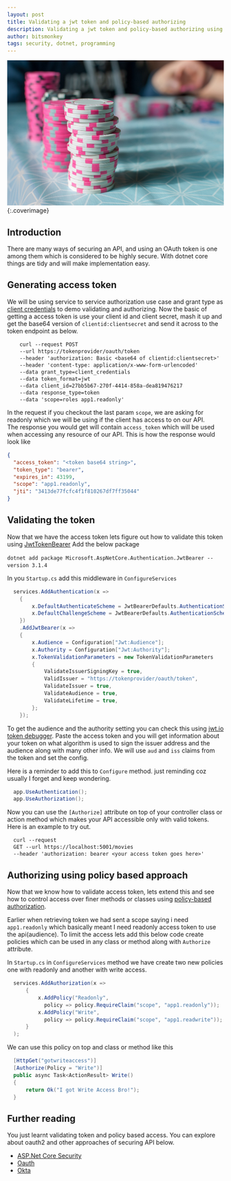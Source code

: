 ```yaml
---
layout: post
title: Validating a jwt token and policy-based authorizing
description: Validating a jwt token and policy-based authorizing using jwt token bearer in dotnet core 
author: bitsmonkey
tags: security, dotnet, programming 
---
```

![token policy based](/img/jwt-policy-based-dotnetcore.jpg){:.coverimage}

## Introduction

There are many ways of securing an API, and using an OAuth token is one among them which is considered to be highly secure. With dotnet core things are tidy and will make implementation easy.

## Generating access token

We will be using service to service authorization use case and grant type as [client credentials](https://www.oauth.com/oauth2-servers/access-tokens/client-credentials/) to demo validating and authorizing. Now the basic of getting a access token is use your client id and client secret, mash it up and get the base64 version of `clientid:clientsecret` and send it across to the token endpoint as below.

```http
    curl --request POST 
    --url https://tokenprovider/oauth/token
    --header 'authorization: Basic <base64 of clientid:clientsecret>' 
    --header 'content-type: application/x-www-form-urlencoded' 
    --data grant_type=client_credentials 
    --data token_format=jwt 
    --data client_id=27bb5b67-270f-4414-858a-dea819476217 
    --data response_type=token 
    --data 'scope=roles app1.readonly'
```

In the request if you checkout the last param `scope`, we are asking for readonly which we will be using if the client has access to on our API.  
The response you would get will contain `access_token` which will be used when accessing any resource of our API. This is how the response would look like

```json
{
  "access_token": "<token base64 string>",
  "token_type": "bearer",
  "expires_in": 43199,
  "scope": "app1.readonly",
  "jti": "3413de77fcfc4f1f810267df7ff35044"
}
```

## Validating the token

Now that we have the access token lets figure out how to validate this token using [JwtTokenBearer](https://www.nuget.org/packages/Microsoft.AspNetCore.Authentication.JwtBearer/)
Add the below package

`dotnet add package Microsoft.AspNetCore.Authentication.JwtBearer --version 3.1.4`

In you `Startup.cs` add this middleware in `ConfigureServices`

```cs
  services.AddAuthentication(x =>
    {
        x.DefaultAuthenticateScheme = JwtBearerDefaults.AuthenticationScheme;
        x.DefaultChallengeScheme = JwtBearerDefaults.AuthenticationScheme;
    })
    .AddJwtBearer(x =>
    {
        x.Audience = Configuration["Jwt:Audience"];
        x.Authority = Configuration["Jwt:Authority"];
        x.TokenValidationParameters = new TokenValidationParameters
        {                        
            ValidateIssuerSigningKey = true,                                                                        
            ValidIssuer = "https://tokenprovider/oauth/token",
            ValidateIssuer = true,
            ValidateAudience = true,
            ValidateLifetime = true,
        };
    });
```

To get the audience and the authority setting you can check this using [jwt.io token debugger](http://jwt.io). Paste the access token and you will get information about your token on what algorithm is used to sign the issuer address and the audience along with many other info. We will use `aud` and `iss` claims from the token and set the config.

Here is a reminder to add this to `Configure` method. just reminding coz usually I forget and keep wondering.

```cs
  app.UseAuthentication();
  app.UseAuthorization();
```

Now you can use the `[Authorize]` attribute on top of your controller class or action method which makes your API accessible only with valid tokens. Here is an example to try out.

```http
  curl --request 
  GET --url https://localhost:5001/movies
  --header 'authorization: bearer <your access token goes here>'   
```

## Authorizing using policy based approach 

Now that we know how to validate access token, lets extend this and see how to control access over finer methods or classes using [policy-based authorization](https://docs.microsoft.com/en-us/aspnet/core/security/authorization/policies?view=aspnetcore-3.1).

Earlier when retrieving token we had sent a scope saying i need `app1.readonly` which basically meant I need readonly access token to use the api(audience). To limit the access lets add this below code create policies which can be used in any class or method along with `Authorize` attribute.

In `Startup.cs` in `ConfigureServices` method we have create two new policies one with readonly and another with write access.

```cs
  services.AddAuthorization(x =>
      {
          x.AddPolicy("Readonly", 
            policy => policy.RequireClaim("scope", "app1.readonly"));
          x.AddPolicy("Write", 
            policy => policy.RequireClaim("scope", "app1.readwrite"));
      }
  );
```

We can use this policy on top and class or method like this

```cs
  [HttpGet("gotwriteaccess")]
  [Authorize(Policy = "Write")]
  public async Task<ActionResult> Write()
  {
      return Ok("I got Write Access Bro!");
  }
```

## Further reading

You just learnt validating token and policy based access. You can explore about oauth2 and other approaches of securing API below.

- [ASP.Net Core Security](https://docs.microsoft.com/en-us/aspnet/core/security/?view=aspnetcore-3.1)
- [Oauth](https://www.oauth.com/oauth2-servers/accessing-data/)
- [Okta](https://developer.okta.com/docs/guides/validate-access-tokens/go/overview/)

